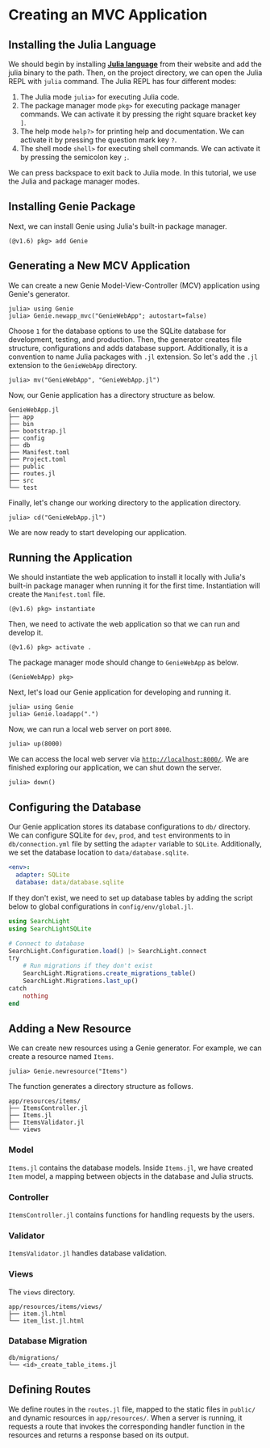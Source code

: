 # Creating an MVC Application
## Installing the Julia Language
We should begin by installing [**Julia language**](https://julialang.org/) from their website and add the julia binary to the path. Then, on the project directory, we can open the Julia REPL with `julia` command. The Julia REPL has four different modes:

1) The Julia mode `julia>` for executing Julia code.
2) The package manager mode `pkg>` for executing package manager commands. We can activate it by pressing the right square bracket key `]`.
3) The help mode `help?>` for printing help and documentation. We can activate it by pressing the question mark key `?`.
4) The shell mode `shell>` for executing shell commands. We can activate it by pressing the semicolon key `;`.

We can press backspace to exit back to Julia mode. In this tutorial, we use the Julia and package manager modes.


## Installing Genie Package
Next, we can install Genie using Julia's built-in package manager.

```julia-repl
(@v1.6) pkg> add Genie
```


## Generating a New MCV Application
We can create a new Genie Model-View-Controller (MCV) application using Genie's generator.

```julia-repl
julia> using Genie
julia> Genie.newapp_mvc("GenieWebApp"; autostart=false)
```

Choose `1` for the database options to use the SQLite database for development, testing, and production. Then, the generator creates file structure, configurations and adds database support. Additionally, it is a convention to name Julia packages with `.jl` extension. So let's add the `.jl` extension to the `GenieWebApp` directory.

```julia-repl
julia> mv("GenieWebApp", "GenieWebApp.jl")
```

Now, our Genie application has a directory structure as below.

```plaintext
GenieWebApp.jl
├── app
├── bin
├── bootstrap.jl
├── config
├── db
├── Manifest.toml
├── Project.toml
├── public
├── routes.jl
├── src
└── test
```

Finally, let's change our working directory to the application directory.

```julia-repl
julia> cd("GenieWebApp.jl")
```

We are now ready to start developing our application.


## Running the Application
We should instantiate the web application to install it locally with Julia's built-in package manager when running it for the first time. Instantiation will create the `Manifest.toml` file.

```julia-repl
(@v1.6) pkg> instantiate
```

Then, we need to activate the web application so that we can run and develop it.

```julia-repl
(@v1.6) pkg> activate .
```

The package manager mode should change to `GenieWebApp` as below.

```julia-repl
(GenieWebApp) pkg>
```

Next, let's load our Genie application for developing and running it.

```julia-repl
julia> using Genie
julia> Genie.loadapp(".")
```

Now, we can run a local web server on port `8000`.

```julia-repl
julia> up(8000)
```

We can access the local web server via [`http://localhost:8000/`](http://localhost:8000/). We are finished exploring our application, we can shut down the server.

```julia-repl
julia> down()
```


## Configuring the Database
Our Genie application stores its database configurations to `db/` directory. We can configure SQLite for `dev`, `prod`, and `test` environments to in `db/connection.yml` file by setting the `adapter` variable to `SQLite`. Additionally, we set the database location to `data/database.sqlite`.

```yaml
<env>:
  adapter: SQLite
  database: data/database.sqlite
```

If they don't exist, we need to set up database tables by adding the script below to global configurations in `config/env/global.jl`.

```julia
using SearchLight
using SearchLightSQLite

# Connect to database
SearchLight.Configuration.load() |> SearchLight.connect
try
    # Run migrations if they don't exist
    SearchLight.Migrations.create_migrations_table()
    SearchLight.Migrations.last_up()
catch
    nothing
end
```


## Adding a New Resource
We can create new resources using a Genie generator. For example, we can create a resource named `Items`.

```julia-repl
julia> Genie.newresource("Items")
```

The function generates a directory structure as follows.

```plaintext
app/resources/items/
├── ItemsController.jl
├── Items.jl
├── ItemsValidator.jl
└── views
```

### Model
`Items.jl` contains the database models. Inside `Items.jl`, we have created `Item` model, a mapping between objects in the database and Julia structs.

### Controller
`ItemsController.jl` contains functions for handling requests by the users.

### Validator
`ItemsValidator.jl` handles database validation.

### Views
The `views` directory.

```plaintext
app/resources/items/views/
├── item.jl.html
└── item_list.jl.html
```

### Database Migration
```plaintext
db/migrations/
└── <id>_create_table_items.jl
```


## Defining Routes
We define routes in the `routes.jl` file, mapped to the static files in `public/` and dynamic resources in `app/resources/`. When a server is running, it requests a route that invokes the corresponding handler function in the resources and returns a response based on its output.
